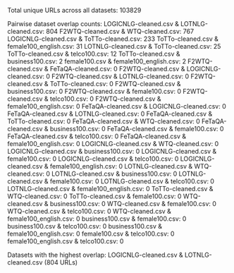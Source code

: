 Total unique URLs across all datasets: 103829

Pairwise dataset overlap counts:
LOGICNLG-cleaned.csv & LOTNLG-cleaned.csv: 804
F2WTQ-cleaned.csv & WTQ-cleaned.csv: 767
LOGICNLG-cleaned.csv & ToTTo-cleaned.csv: 233
ToTTo-cleaned.csv & female100_english.csv: 31
LOTNLG-cleaned.csv & ToTTo-cleaned.csv: 25
ToTTo-cleaned.csv & telco100.csv: 12
ToTTo-cleaned.csv & business100.csv: 2
female100.csv & female100_english.csv: 2
F2WTQ-cleaned.csv & FeTaQA-cleaned.csv: 0
F2WTQ-cleaned.csv & LOGICNLG-cleaned.csv: 0
F2WTQ-cleaned.csv & LOTNLG-cleaned.csv: 0
F2WTQ-cleaned.csv & ToTTo-cleaned.csv: 0
F2WTQ-cleaned.csv & business100.csv: 0
F2WTQ-cleaned.csv & female100.csv: 0
F2WTQ-cleaned.csv & telco100.csv: 0
F2WTQ-cleaned.csv & female100_english.csv: 0
FeTaQA-cleaned.csv & LOGICNLG-cleaned.csv: 0
FeTaQA-cleaned.csv & LOTNLG-cleaned.csv: 0
FeTaQA-cleaned.csv & ToTTo-cleaned.csv: 0
FeTaQA-cleaned.csv & WTQ-cleaned.csv: 0
FeTaQA-cleaned.csv & business100.csv: 0
FeTaQA-cleaned.csv & female100.csv: 0
FeTaQA-cleaned.csv & telco100.csv: 0
FeTaQA-cleaned.csv & female100_english.csv: 0
LOGICNLG-cleaned.csv & WTQ-cleaned.csv: 0
LOGICNLG-cleaned.csv & business100.csv: 0
LOGICNLG-cleaned.csv & female100.csv: 0
LOGICNLG-cleaned.csv & telco100.csv: 0
LOGICNLG-cleaned.csv & female100_english.csv: 0
LOTNLG-cleaned.csv & WTQ-cleaned.csv: 0
LOTNLG-cleaned.csv & business100.csv: 0
LOTNLG-cleaned.csv & female100.csv: 0
LOTNLG-cleaned.csv & telco100.csv: 0
LOTNLG-cleaned.csv & female100_english.csv: 0
ToTTo-cleaned.csv & WTQ-cleaned.csv: 0
ToTTo-cleaned.csv & female100.csv: 0
WTQ-cleaned.csv & business100.csv: 0
WTQ-cleaned.csv & female100.csv: 0
WTQ-cleaned.csv & telco100.csv: 0
WTQ-cleaned.csv & female100_english.csv: 0
business100.csv & female100.csv: 0
business100.csv & telco100.csv: 0
business100.csv & female100_english.csv: 0
female100.csv & telco100.csv: 0
female100_english.csv & telco100.csv: 0

Datasets with the highest overlap: LOGICNLG-cleaned.csv & LOTNLG-cleaned.csv (804 URLs)
